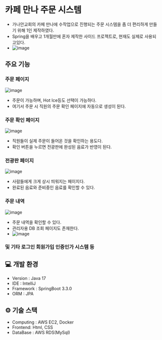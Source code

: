 

# 카페 만나 주문 시스템
- 가나안교회의 카페 만나에 수작업으로 진행되는 주문 시스템을 좀 더 편리하게 만들기 위해 1인 제작하였다.
- Spring을 배우고 1개월만에 혼자 제작한 사이드 프로젝트로, 현재도 실제로 사용되고있다.
- ![image](https://github.com/user-attachments/assets/77e9581c-f80c-476a-b8f9-2d3f797c9e78)

## 주요 기능
### 주문 페이지
  ![image](https://github.com/user-attachments/assets/8de685a0-2d3b-456a-a397-9ddae6f2b65e)
- 주문이 가능하며, Hot Ice등도 선택이 가능하다.
- 여기서 주문 시 직원의 주문 확인 페이지에 자동으로 생성이 된다.

### 주문 확인 페이지
![image](https://github.com/user-attachments/assets/1737d123-d6ff-4b3b-8b6f-d8e372fe2f02)
- 직원들이 실제 주문이 들어온 것을 확인하는 용도다.
- 확인 버튼을 누르면 전광판에 완성된 음료가 반영이 된다.

### 전광판 페이지
![image](https://github.com/user-attachments/assets/758f6bf8-6d95-44e1-8c64-6c1aa7cf1fba)
- 사람들에게 크게 상시 띄워지는 페이지다.
- 완료된 음료와 준비중인 음료를 확인할 수 있다.

### 주문 내역
![image](https://github.com/user-attachments/assets/a96fc014-911f-496e-a576-6eaece1534c3)
- 주문 내역을 확인할 수 있다.
- 관리자용 DB 조회 페이지도 존재한다.
- ![image](https://github.com/user-attachments/assets/1d32880b-8836-42ed-b30b-1211ffc64315)

### 및 기타 로그인 회원가입 인증인가 시스템 등

## 💻 개발 환경
- Version : Java 17
- IDE : IntelliJ
- Framework : SpringBoot 3.3.0
- ORM : JPA

## ⚙️ 기술 스택
- Computing : AWS EC2, Docker
- Frontend: Html, CSS
- DataBase : AWS RDS(MySql)
